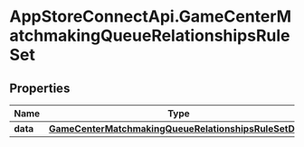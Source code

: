 # AppStoreConnectApi.GameCenterMatchmakingQueueRelationshipsRuleSet

## Properties

Name | Type | Description | Notes
------------ | ------------- | ------------- | -------------
**data** | [**GameCenterMatchmakingQueueRelationshipsRuleSetData**](GameCenterMatchmakingQueueRelationshipsRuleSetData.md) |  | [optional] 


